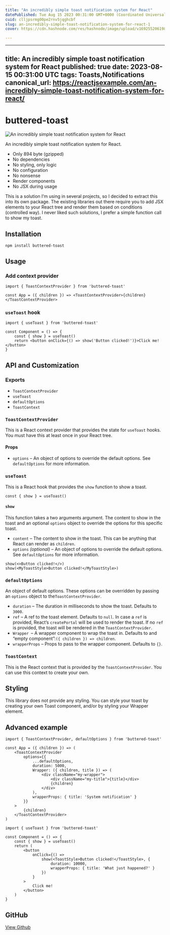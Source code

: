 ```yaml
---
title: "An incredibly simple toast notification system for React"
datePublished: Tue Aug 15 2023 00:31:00 GMT+0000 (Coordinated Universal Time)
cuid: clljpsrmg00pe2rnv5jqghcbf
slug: an-incredibly-simple-toast-notification-system-for-react-1
cover: https://cdn.hashnode.com/res/hashnode/image/upload/v1692552061982/3c2efc5d-be04-4894-9cc8-1b6d93fe25b9.jpeg

---
```


---
title: An incredibly simple toast notification system for React
published: true
date: 2023-08-15 00:31:00 UTC
tags: Toasts,Notifications
canonical_url: https://reactjsexample.com/an-incredibly-simple-toast-notification-system-for-react/
---

# buttered-toast
 ![An incredibly simple toast notification system for React](https://cdn.hashnode.com/res/hashnode/image/upload/v1692552061982/3c2efc5d-be04-4894-9cc8-1b6d93fe25b9.jpeg)

An incredibly simple toast notification system for React.

- Only 894 byte (gzipped)
- No dependencies
- No styling, only logic
- No configuration
- No nonsense
- Render components
- No JSX during usage

This is a solution I’m using in several projects, so I decided to extract this into its own package. The existing libraries out there require you to add JSX elements to your React tree and render them based on conditions (controlled way). I never liked such solutions, I prefer a simple function call to show my toast.

## Installation

```
npm install buttered-toast
```

## Usage

### Add context provider

```
import { ToastContextProvider } from 'buttered-toast'

const App = ({ children }) => <ToastContextProvider>{children}</ToastContextProvider>
```

### `useToast` hook

```
import { useToast } from 'buttered-toast'

const Component = () => {
    const { show } = useToast()
    return <button onClick={() => show('Button clicked!')}>Click me!</button>
}
```

## API and Customization

### Exports

- `ToastContextProvider`
- `useToast`
- `defaultOptions`
- `ToastContext`

### `ToastContextProvider`

This is a React context provider that provides the state for `useToast` hooks. You must have this at least once in your React tree.

#### Props

- `options` – An object of options to override the default options. See `defaultOptions` for more information.

### `useToast`

This is a React hook that provides the `show` function to show a toast.

```
const { show } = useToast()
```

#### `show`

This function takes a two arguments argument. The content to show in the toast and an optional `options` object to override the options for this specific toast.

- `content` – The content to show in the toast. This can be anything that React can render as `children`.
- `options` _(optional)_ – An object of options to override the default options. See `defaultOptions` for more information.

```
show(<>Button clicked!</>)
show(<MyToastStyle>Button clicked!</MyToastStyle>)
```

### `defaultOptions`

An object of default options. These options can be overridden by passing an `options` object to the`ToastContextProvider`.

- `duration` – The duration in milliseconds to show the toast. Defaults to `3000`.
- `ref` – A ref to the toast element. Defaults to `null`. In case a `ref` is provided, React’s `createPortal` will be used to render the toast. If no `ref` is provided, the toast will be rendered in the `ToastContextProvider`.
- `Wrapper `– A wrapper component to wrap the toast in. Defaults to and “empty component”:`({ children }) => children`.
- `wrapperProps` – Props to pass to the wrapper component. Defaults to `{}`.

### `ToastContext`

This is the React context that is provided by the `ToastContextProvider`. You can use this context to create your own.

## Styling

This library does not provide any styling. You can style your toast by creating your own Toast component, and/or by styling your Wrapper element.

## Advanced example

```
import { ToastContextProvider, defaultOptions } from 'buttered-toast'

const App = ({ children }) => (
    <ToastContextProvider
        options={{
            ...defaultOptions,
            duration: 5000,
            Wrapper: ({ children, title }) => (
                <div className="my-wrapper">
                    <div className="my-title">{title}</div>
                    {children}
                </div>
            ),
            wrapperProps: { title: 'System notification' }
        }}
    >
        {children}
    </ToastContextProvider>
)

import { useToast } from 'buttered-toast'

const Component = () => {
    const { show } = useToast()
    return (
        <button
            onClick={() =>
                show(<ToastStyle>Button clicked!</ToastStyle>, {
                    duration: 10000,
                    wrapperProps: { title: 'What just happened?' }
                })
            }
        >
            Click me!
        </button>
    )
}
```

## GitHub

[View Github](https://github.com/wintercounter/buttered-toast?ref=reactjsexample.com)